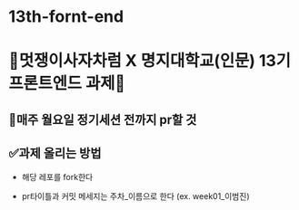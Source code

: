 # 13th-fornt-end

# 🦁멋쟁이사자차럼 X 명지대학교(인문) 13기 프론트엔드 과제🦁


## 📄매주 월요일 정기세션 전까지 pr할 것


## ✅과제 올리는 방법

* 해당 레포를 fork한다

* pr타이틀과 커밋 메세지는 주차_이름으로 한다 (ex. week01_이범진)